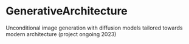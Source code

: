 # GenerativeArchitecture
Unconditional image generation with diffusion models tailored towards modern architecture (project ongoing 2023)
